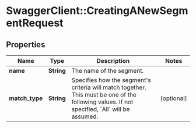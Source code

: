 # SwaggerClient::CreatingANewSegmentRequest

## Properties
Name | Type | Description | Notes
------------ | ------------- | ------------- | -------------
**name** | **String** | The name of the segment. | 
**match_type** | **String** | Specifies how the segment&#39;s criteria will match together. This must be one of the following values. If not specified, &#x60;All&#x60; will be assumed. | [optional] 


